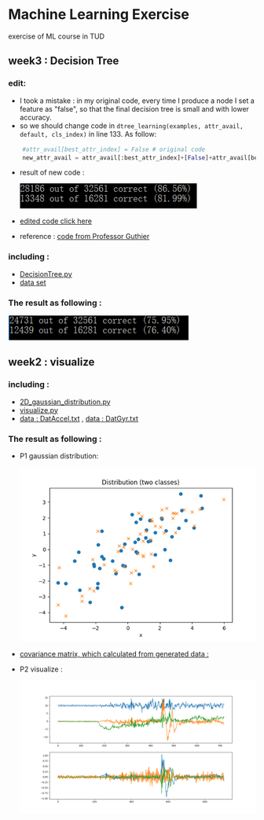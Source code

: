 # Machine Learning Exercise

exercise of ML course in TUD


## week3 : Decision Tree
### edit:
 * I took a mistake : in my original code, every time I produce a node I set a feature as "false", so that the final decision tree is small and with lower accuracy. 
 * so we should change code in `dtree_learning(examples, attr_avail, default, cls_index)` in line 133. As follow:
  ```python
     #attr_avail[best_attr_index] = False # original code
     new_attr_avail = attr_avail[:best_attr_index]+[False]+attr_avail[best_attr_index+1:]   #edited code
  ```
 * result of new code : 
 
    ![](https://github.com/chrisHuxi/MachineLearningExercise/blob/master/week3_decision_tree/result_dt_plus.PNG)
   
 * [edited code click here](https://github.com/chrisHuxi/MachineLearningExercise/blob/master/week3_decision_tree/DecisionTree_plus.py)
 * reference : [code from Professor Guthier](http://cvl.inf.tu-dresden.de/HTML/teaching/courses/ml1/ss18/Ex/3/tree.py)

### including :
 * [DecisionTree.py](https://github.com/chrisHuxi/MachineLearningExercise/blob/master/week3_decision_tree/DecisionTree.py)
 * [data set](https://github.com/chrisHuxi/MachineLearningExercise/tree/master/week3_decision_tree/data)

### The result as following : 

![](https://github.com/chrisHuxi/MachineLearningExercise/blob/master/week3_decision_tree/result_dt.PNG)



## week2 : visualize
### including :
 * [2D_gaussian_distribution.py](https://github.com/chrisHuxi/MachineLearningExercise/blob/master/week2_visualize/2D_gaussian_distribution.py)
 * [visualize.py](https://github.com/chrisHuxi/MachineLearningExercise/blob/master/week2_visualize/visualize.py)
 * [data : DatAccel.txt](https://github.com/chrisHuxi/MachineLearningExercise/blob/master/week2_visualize/DatAccel.txt) , [data : DatGyr.txt](https://github.com/chrisHuxi/MachineLearningExercise/blob/master/week2_visualize/DatGyr.txt)
 
### The result as following : 

* P1 gaussian distribution:


  ![](https://github.com/chrisHuxi/MachineLearningExercise/blob/master/week2_visualize/P1_result.png)


* [covariance matrix, which calculated from generated data : ](https://github.com/chrisHuxi/MachineLearningExercise/blob/master/week2_visualize/P1_result.txt)

* P2 visualize : 


  ![](https://github.com/chrisHuxi/MachineLearningExercise/blob/master/week2_visualize/P2_result_1.png)
